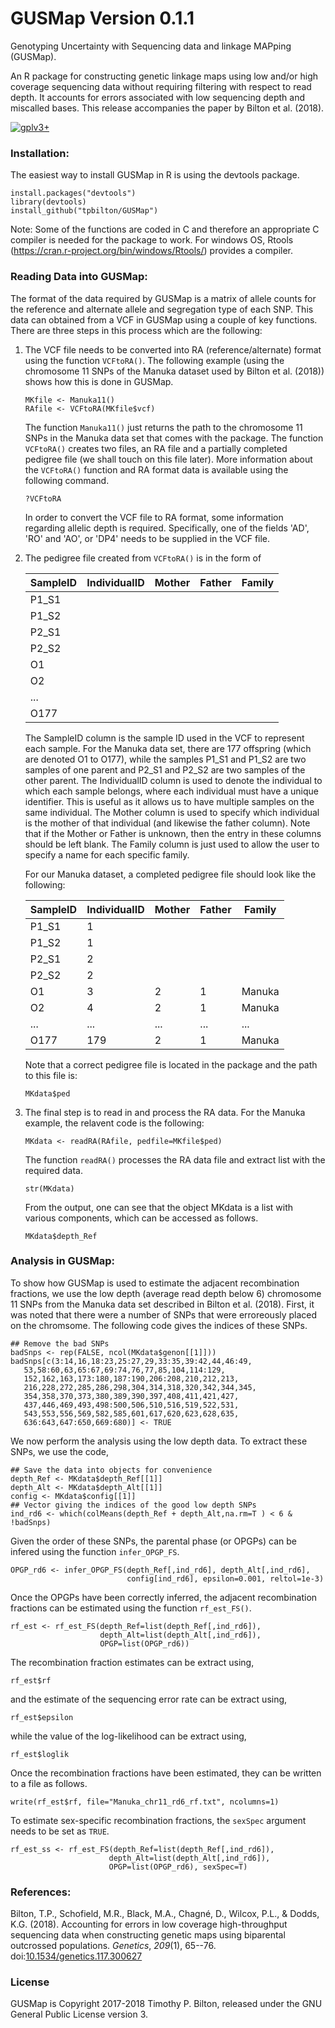 # GUSMap Version 0.1.1

Genotyping Uncertainty with Sequencing data and linkage MAPping (GUSMap).

An R package for constructing genetic linkage maps using low and/or high coverage sequencing data without requiring filtering with respect to read depth. It accounts for errors associated with low sequencing depth and miscalled bases. This release accompanies the paper by Bilton et al. (2018).

[![gplv3+](https://img.shields.io/badge/license-GPLv3-blue.svg)](https://www.gnu.org/licenses/gpl.html)

### Installation:

The easiest way to install GUSMap in R is using the devtools package.

```
install.packages("devtools")
library(devtools)
install_github("tpbilton/GUSMap")
```

Note: Some of the functions are coded in C and therefore an appropriate C compiler is needed for the package to work. For windows OS, Rtools (https://cran.r-project.org/bin/windows/Rtools/) provides a compiler. 

### Reading Data into GUSMap:

The format of the data required by GUSMap is a matrix of allele counts for the reference and alternate allele and segregation type of each SNP. This data can obtained from a VCF in GUSMap using a couple of key functions. There are three steps in this process which are the following:

1. The VCF file needs to be converted into RA (reference/alternate) format using the function `VCFtoRA()`. The following example (using the chromosome 11 SNPs of the Manuka dataset used by Bilton et al. (2018)) shows how this is done in GUSMap.
 
   ```
   MKfile <- Manuka11()
   RAfile <- VCFtoRA(MKfile$vcf)
   ```

   The function `Manuka11()` just returns the path to the chromosome 11 SNPs in the Manuka data set that comes with the package. The function `VCFtoRA()` creates two files, an RA file and a partially completed pedigree file (we shall touch on this file later). More information about the `VCFtoRA()` function and RA format data is available using the following command.

   ```
   ?VCFtoRA
   ```

   In order to convert the VCF file to RA format, some information regarding allelic depth is required. Specifically, one of the fields 'AD', 'RO' and 'AO', or 'DP4' needs to be 
supplied in the VCF file.

2. The pedigree file created from `VCFtoRA()` is in the form of

   |SampleID |IndividualID | Mother | Father | Family |
   | ------- | ----------- | ------ | ------ | ------ |
   |P1_S1    |             |        |        |        |
   |P1_S2    |             |        |        |        |
   |P2_S1    |             |        |        |        |
   |P2_S2    |             |        |        |        | 
   |O1       |             |        |        |        |
   |O2       |             |        |        |        |
   | ...     |             |        |        |        |
   |O177     |             |        |        |        |

   The SampleID column is the sample ID used in the VCF to represent each sample. For the Manuka data set, there are 177 offspring (which are denoted O1 to O177), while the samples P1_S1 and P1_S2 are two samples of one parent and P2_S1 and P2_S2 are two samples of the other parent. The IndividualID column is used to denote the individual to which each sample belongs, where each individual must have a unique identifier. This is useful as it allows us to have multiple samples on the same individual. The Mother column is used to specify which individual is the mother of that individual (and likewise the father column). Note that if the Mother or Father is unknown, then the entry in these columns should be left blank. The Family column is just used to allow the user to specify a name for each specific family.

   For our Manuka dataset, a completed pedigree file should look like the following:

   |SampleID | IndividualID | Mother | Father | Family |
   | ------- | ------------ | ------ | ------ | ------ |
   |P1_S1    |  1           |        |        |        |
   |P1_S2    |  1           |        |        |        |
   |P2_S1    |  2           |        |        |        | 
   |P2_S2    |  2           |        |        |        |
   |O1       |  3           | 2      | 1      | Manuka | 
   |O2       |  4           | 2      | 1      | Manuka | 
   | ...     | ...          | ...    | ...    | ...    |
   |O177     | 179          | 2      | 1      | Manuka | 
   
   Note that a correct pedigree file is located in the package and the path to this file is:
   
   ```
   MKdata$ped
   ```

3. The final step is to read in and process the RA data. For the Manuka example, the relavent code is the following:

   ```
   MKdata <- readRA(RAfile, pedfile=MKfile$ped)
   ```

   The function `readRA()` processes the RA data file and extract list with the required data.

   ```
   str(MKdata)
   ```

   From the output, one can see that the object MKdata is a list with various components, which can be accessed as follows.

   ```
   MKdata$depth_Ref
   ```

### Analysis in GUSMap:

To show how GUSMap is used to estimate the adjacent recombination fractions, we use the low depth (average read depth below 6) chromosome 11 SNPs from the Manuka data set described in Bilton et al. (2018). First, it was noted that there were a number of SNPs that were erroreously placed on the chromsome. The following code gives the indices of these SNPs.
```
## Remove the bad SNPs
badSnps <- rep(FALSE, ncol(MKdata$genon[[1]])) 
badSnps[c(3:14,16,18:23,25:27,29,33:35,39:42,44,46:49, 
   53,58:60,63,65:67,69:74,76,77,85,104,114:129, 
   152,162,163,173:180,187:190,206:208,210,212,213, 
   216,228,272,285,286,298,304,314,318,320,342,344,345, 
   354,358,370,373,380,389,390,397,408,411,421,427, 
   437,446,469,493,498:500,506,510,516,519,522,531, 
   543,553,556,569,582,585,601,617,620,623,628,635, 
   636:643,647:650,669:680)] <- TRUE 
```
We now perform the analysis using the low depth data. To extract these SNPs, we use the code,
```
## Save the data into objects for convenience
depth_Ref <- MKdata$depth_Ref[[1]]
depth_Alt <- MKdata$depth_Alt[[1]]
config <- MKdata$config[[1]]
## Vector giving the indices of the good low depth SNPs
ind_rd6 <- which(colMeans(depth_Ref + depth_Alt,na.rm=T ) < 6 & !badSnps) 
```
Given the order of these SNPs, the parental phase (or OPGPs) can be infered using the function `infer_OPGP_FS`.
```
OPGP_rd6 <- infer_OPGP_FS(depth_Ref[,ind_rd6], depth_Alt[,ind_rd6], 
                          config[ind_rd6], epsilon=0.001, reltol=1e-3) 
```
Once the OPGPs have been correctly inferred, the adjacent recombination fractions can be estimated using the function `rf_est_FS()`.
```
rf_est <- rf_est_FS(depth_Ref=list(depth_Ref[,ind_rd6]), 
                    depth_Alt=list(depth_Alt[,ind_rd6]), 
                    OPGP=list(OPGP_rd6)) 
```
The recombination fraction estimates can be extract using,
```
rf_est$rf
```
and the estimate of the sequencing error rate can be extract using,
```
rf_est$epsilon
```
while the value of the log-likelihood can be extract using,
```
rf_est$loglik
```
Once the recombination fractions have been estimated, they can be written to a file as follows.
```
write(rf_est$rf, file="Manuka_chr11_rd6_rf.txt", ncolumns=1)
```
To estimate sex-specific recombination fractions, the `sexSpec` argument needs to be set as `TRUE`.
```
rf_est_ss <- rf_est_FS(depth_Ref=list(depth_Ref[,ind_rd6]), 
                      depth_Alt=list(depth_Alt[,ind_rd6]), 
                      OPGP=list(OPGP_rd6), sexSpec=T) 
```


### References:

Bilton, T.P., Schofield, M.R., Black, M.A., Chagn&#233;, D., Wilcox, P.L., & Dodds, K.G. (2018). Accounting for errors in low coverage high-throughput sequencing data when constructing genetic maps using biparental outcrossed populations. *Genetics*, *209*(1), 65--76. doi:[10.1534/genetics.117.300627](http://www.genetics.org/content/209/1/65) 

### License

GUSMap is Copyright 2017-2018 Timothy P. Bilton, released under the GNU General Public License version 3.

